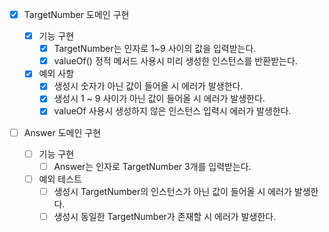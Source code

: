 - [x] TargetNumber 도메인 구현

  - [x] 기능 구현
    - [x] TargetNumber는 인자로 1~9 사이의 값을 입력받는다.
    - [x] valueOf() 정적 메서드 사용시 미리 생성한 인스턴스를 반환받는다.
  - [x] 예외 사항
    - [x] 생성시 숫자가 아닌 값이 들어올 시 에러가 발생한다.
    - [x] 생성시 1 ~ 9 사이가 아닌 값이 들어올 시 에러가 발생한다.
    - [x] valueOf 사용시 생성하지 않은 인스턴스 입력시 에러가 발생한다.

- [ ] Answer 도메인 구현
  - [ ] 기능 구현
    - [ ] Answer는 인자로 TargetNumber 3개를 입력받는다.
  - [ ] 예외 테스트
    - [ ] 생성시 TargetNumber의 인스턴스가 아닌 값이 들어올 시 에러가 발생한다.
    - [ ] 생성시 동일한 TargetNumber가 존재할 시 에러가 발생한다.
